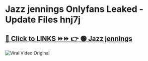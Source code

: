 
 # Jazz jennings Onlyfans Leaked - Update Files hnj7j

## <h2><a href="https://clipsfans.com/Jazz_jennings&ref=git">🔗 Click to LINKS ⏩⏩ 👉 🟢 Jazz jennings </a></h2>

<a href="https://clipsfans.com/Jazz_jennings&ref=git" rel="nofollow" data-target="animated-image.originalLink"><img src="https://i.ibb.co.com/xMMVF88/686577567.gif" alt="Viral Video Original" style="max-width: 100%; display: inline-block;" data-target="animated-image.originalImage"></a>

